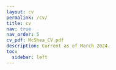 ```yaml
---
layout: cv
permalink: /cv/
title: cv
nav: true
nav_order: 5
cv_pdf: McShea_CV.pdf
description: Current as of March 2024. 
toc:
  sidebar: left
---
```

